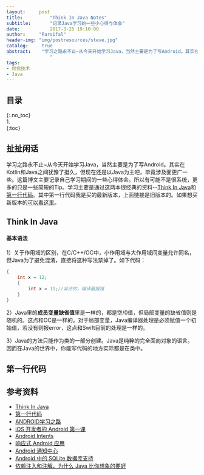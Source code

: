 ```yaml
---
layout:		post
title:			"Think In Java Notes"
subtitle:		"记录Java学习的一些小心得与体会"
date:			2017-3-25 19:10:00
author:		"Parsifal"
header-img:	"img/postresources/steve.jpg"
catalog:     true
abstract:    "学习之路永不止~从今天开始学习Java，当然主要是为了写Android。其实在Kotlin和Java之间犹豫了挺久，但现在还是以Java为主吧，毕竟涉及面更广一些。这篇博文主要记录自己学习期间的一些心得体会。所以有可能不是很系统，更多的只是一些简短的Tip。 
				"
tags:
- 侃侃技术
- Java
---
```

## 目录    
{:.no_toc}    
1.    
{:toc}

## 扯扯闲话
学习之路永不止~从今天开始学习Java，当然主要是为了写Android。其实在Kotlin和Java之间犹豫了挺久，但现在还是以Java为主吧，毕竟涉及面更广一些。这篇博文主要记录自己学习期间的一些心得体会。所以有可能不是很系统，更多的只是一些简短的Tip。学习主要是通过这两本很经典的资料--[Think In Java](https://www.gitbook.com/book/quanke/think-in-java/details)和[第一行代码](https://github.com/robertzhai/ebooks/blob/master/android/%E7%AC%AC%E4%B8%80%E8%A1%8C%E4%BB%A3%E7%A0%81%E2%80%94%E2%80%94Android.pdf)。其中第一行代码我是买的最新版本，上面链接是旧版本的。如果想买新版本的[可以看这里](http://blog.csdn.net/guolin_blog/article/details/52032038)。


## Think In Java
#### 基本语法
1）关于作用域的区别，在C/C++/OC中，小作用域与大作用域间变量允许同名，但Java为了避免混淆，直接将这种写法禁掉了。如下代码：

```java
{
	int x = 12;
	{
		int x = 11;//非法的，编译器报错
	}
}
```
2）Java里的**成员变量缺省值**里是一样的，都是空/0值，但局部变量的缺省值则是随机的。这点和OC是一样的。对于局部变量，Java编译器处理是必须赋值一个初始值，若没有则报error，这点和Swift目前的处理是一样的。

3）Java的方法只能作为类的一部分创建。Java是纯粹的完全面向对象的语言。因而在Java的世界中，你能写代码的地方实际都是在类中。



## 第一行代码




## 参考资料
- [Think In Java](https://www.gitbook.com/book/quanke/think-in-java/details)
- [第一行代码](https://github.com/robertzhai/ebooks/blob/master/android/%E7%AC%AC%E4%B8%80%E8%A1%8C%E4%BB%A3%E7%A0%81%E2%80%94%E2%80%94Android.pdf)
- [ANDROID学习之路](http://stormzhang.com/android/2014/07/07/learn-android-from-rookie/)
- [iOS 开发者的 Android 第一课](https://www.objccn.io/issue-11-1/)
- [Android Intents](https://objccn.io/issue-11-2/)
- [响应式 Android 应用](https://objccn.io/issue-11-3/)
- [Android 通知中心](https://objccn.io/issue-11-4/)
- [Android 中的 SQLite 数据库支持](https://objccn.io/issue-11-5/)
- [依赖注入和注解，为什么 Java 比你想象的要好](https://objccn.io/issue-11-6/)
